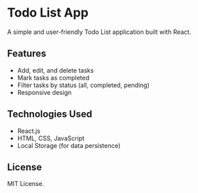 # Todo List App

A simple and user-friendly Todo List application built with React.

## Features

- Add, edit, and delete tasks
- Mark tasks as completed
- Filter tasks by status (all, completed, pending)
- Responsive design

## Technologies Used

- React.js
- HTML, CSS, JavaScript
- Local Storage (for data persistence)

## License

MIT License.
